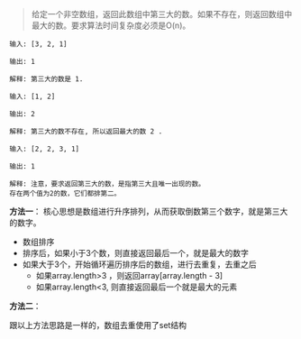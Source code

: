 > 给定一个非空数组，返回此数组中第三大的数。如果不存在，则返回数组中最大的数。要求算法时间复杂度必须是O(n)。

```
输入: [3, 2, 1]

输出: 1

解释: 第三大的数是 1.
```
```
输入: [1, 2]

输出: 2

解释: 第三大的数不存在, 所以返回最大的数 2 .
```
```
输入: [2, 2, 3, 1]

输出: 1

解释: 注意，要求返回第三大的数，是指第三大且唯一出现的数。
存在两个值为2的数，它们都排第二。
```


**方法一**：
核心思想是数组进行升序排列，从而获取倒数第三个数字，就是第三大的数字。

- 数组排序
- 排序后，如果小于3个数，则直接返回最后一个，就是最大的数字
- 如果大于3个，开始循环遍历排序后的数组，进行去重复，去重之后
    - 如果array.length>3 ，则返回array[array.length - 3]
    - 如果array.length<3, 则直接返回最后一个就是最大的元素


**方法二**：

跟以上方法思路是一样的，数组去重使用了set结构